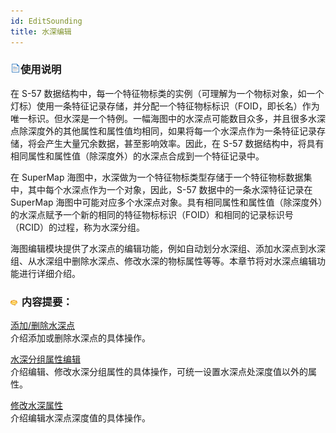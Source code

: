 ```yaml
---
id: EditSounding
title: 水深编辑
---
```

### ![](../../../img/read.gif)使用说明

在 S-57
数据结构中，每一个特征物标类的实例（可理解为一个物标对象，如一个灯标）使用一条特征记录存储，并分配一个特征物标标识（FOID，即长名）作为唯一标识。但水深是一个特例。一幅海图中的水深点可能数目众多，并且很多水深点除深度外的其他属性和属性值均相同，如果将每一个水深点作为一条特征记录存储，将会产生大量冗余数据，甚至影响效率。因此，在 S-57 数据结构中，将具有相同属性和属性值（除深度外）的水深点合成到一个特征记录中。

在 SuperMap 海图中，水深做为一个特征物标类型存储于一个特征物标数据集中，其中每个水深点作为一个对象，因此，S-57 数据中的一条水深特征记录在 SuperMap 海图中可能对应多个水深点对象。具有相同属性和属性值（除深度外）的水深点赋予一个新的相同的特征物标标识（FOID）和相同的记录标识号（RCID）的过程，称为水深分组。

海图编辑模块提供了水深点的编辑功能，例如自动划分水深组、添加水深点到水深组、从水深组中删除水深点、修改水深的物标属性等等。本章节将对水深点编辑功能进行详细介绍。

### ![](../../../img/seealso.png) 内容提要：

[添加/删除水深点](AddSounding)  
介绍添加或删除水深点的具体操作。

[水深分组属性编辑](EditSoundingGroupAttribute)  
介绍编辑、修改水深分组属性的具体操作，可统一设置水深点处深度值以外的属性。

[修改水深属性](EditSoundingDepth)  
介绍编辑水深点深度值的具体操作。
